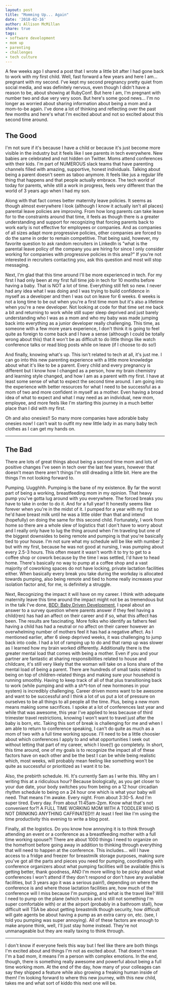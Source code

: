 ```yaml
---
layout: post
title: "Momming Up... Again"
date: '2018-02-16'
author: Allison McMillan
share: true
tags:
- software development
- mom up
- parenting
- challenges
- tech culture
---
```



A few weeks ago I shared a post that I wrote a little bit after I had gone back to work with my first child. Well, fast forward a few years and here I am... pregnant with my second. I've kept my second pregnancy pretty quiet from social media, and was definitely nervous, even though I didn't have a reason to be, about showing at RubyConf. But here I am, I'm pregnant with number two and due very very soon. But here's some good news... I'm no longer as worried about sharing information about being a mom and a mom-to-be again. I've done a lot of thinking and reflecting over the past few months and here's what I'm excited about and not so excited about this second time around.

## The Good

I'm not sure if it's because I have a child or because it's just become more visible in the industry but it feels like I see parents in tech everywhere. New babies are celebrated and not hidden on Twitter. Moms attend conferences with their kids. I'm part of NUMEROUS slack teams that have parenting channels filled with amazing, supportive, honest individuals. Talking about being a parent doesn't seem as taboo anymore. It feels like jus a regular life thing that happens and that people actually embrace. The tech world of today for parents, while still a work in progress, feels very different than the world of 3 years ago when I had my son.

Along with that fact comes better maternity leave policies. It seems as though almost everywhere I look (although I know it actually isn't all places) parental leave policies are improving. From how long parents can take leave for to the constraints around that time, it feels as though there is a greater understanding and support for recognizing that forcing parents back to work early is not effective for employees or companies. And as companies of all sizes adapt more progressive policies, other companies are forced to do the same in order to remain competitive. That being said, however, my favorite question to ask random recruiters in LinkedIn is "what is the parental leave policy of the company you are hiring for since I only consider working for companies with progressive policies in this area?" If you're not interested in recruiters contacting you, ask this question and most will stop messaging.

Next, I'm glad that this time around I'll be more experienced in tech. For my first I had only been at my first full time job in tech for 10 months before having a baby. That is NOT a lot of time. Everything still felt so new. I never had any idea what I was doing and I was trying to build confidence in myself as a developer and then I was out on leave for 6 weeks. 6 weeks is not a long time to be out when you're a first time mom but it's also a lifetime when you're a new developer. Not looking at code for that time set me back a bit and returning to work while still super sleep deprived and just barely understanding who I was as a mom and who my baby was made jumping back into everything as a junior developer really challenging. This time, as someone with a few more years experience, I don't think it is going to feel quite as foreign to come back and I have a sense (although I could be totally wrong about this) that it won't be as difficult to do little things like watch conference talks or read blog posts while on leave (if I choose to do so!)

And finally, knowing what's up. This isn't related to tech at all, it's just me. I can go into this new parenting experience with a little more knowledge about what it's like to be a parent. Every child and every pregnancy is different but I know how I changed as a person, how my brain chemistry and learning style changed, and how I am as a parent with my first. I have at least some sense of what to expect the second time around. I am going into the experience with better resources for what I need to be successful as a mom of two and more confident in myself as a mother. Even having a broad idea of what to expect and what I may need as an individual, new mom, employee, and more feels like I'm starting this journey in a much better place than I did with my first.

Oh and also onesies!! So many more companies have adorable baby onesies now! I can't wait to outfit my new little lady in as many baby tech clothes as I can get my hands on.

***

## The Bad

There are lots of great things about being a second time mom and lots of positive changes I've seen in tech over the last few years, however that doesn't mean there aren't things I'm still dreading a little bit. Here are the things I'm not looking forward to.

Pumping. Uugghhh. Pumping is the bane of my existence. By far the worst part of being a working, breastfeeding mom in my opinion. That heavy pump you've gotta lug around with you everywhere. The forced breaks you have to take in order to do it. And for a full year! It honestly seems like forever when you're in the midst of it. I pumped for a year with my first so he'd have breast milk until he was a little older than that and intend (hopefully) on doing the same for this second child. Fortunately, I work from home so there are a whole slew of logistics that I don't have to worry about and I really only have to lug the thing around when I'm traveling but one of the biggest downsides to being remote and pumping is that you're basically tied to your house. I'm not sure what my schedule will be like with number 2 but with my first, because he was not good at nursing, I was pumping about every 2.5-3 hours. This often meant it wasn't worth it to try to get to a coffee shop or cowork because by the time I was settled, I'd have to head home. There's basically no way to pump at a coffee shop and a vast majority of coworking spaces do not have locking, private lactation facilities either. When basically every break you take during the workday is allocated towards pumping, also being remote and tied to home really increases your isolation factor and, for me, is definitely a struggle.

Next, Recognizing the impact it will have on my career. I think with adequate maternity leave this time around the impact might not be as tremendous but in the talk I've done, [BDD: Baby Driven Development](https://speakerdeck.com/asheren/abstractions-baby-driven-development), I speal about an answer to a survey question where parents answer if they feel having a child(ren) has had an affect on their career and if so, what this affect has been. The results are fascinating. More folks who identify as fathers feel having a child has had a neutral or no affect on their career however an overwhelming number of mothers feel it has had a negative affect. As I mentioned earlier, after 6 sleep deprived weeks, it was challenging to jump back into code. I had a lot of ramping up to do and that ramp up was slower as I learned how my brain worked differently. Additionally there is the greater mental load that comes with being a mother. Even if you and your partner are fantastic at sharing responsibilities related to house and childcare, it's still very likely that the woman will take on a lions share of the mental load of being a parent. There are hundreds of small tasks related to being on top of children-related things and making sure your household is running smoothly. Having to keep track of all of that plus transitioning back to work (while pumping and with a sh*t-ton of new hormones in your system) is incredibly challenging. Career driven moms want to be awesome and want to be successful and I think a lot of us put a lot of pressure on ourselves to be all things to all people all the time. Plus, being a new mom means making some sacrifices. I spoke at a lot of conferences last year and while that was awesome, this year I've applied to less because of third trimester travel restrictions, knowing I won't want to travel just after the baby is born, etc. Taking this sort of break is challenging for me and when I am able to return to conference speaking, I can't do quite as much as a mom of two with a full time working spouse. I'll need to be a little choosier about which conferences I apply to and what opportunities I seek out without letting that part of my career, which I love(!) go completely. In short, this time around, one of my goals is to recognize the impact all of these factors have on each other and be the best I can be while being realistic which, most weeks, will probably mean feeling like something won't be quite as successful or prioritized as I want it to be.

Also, the prebirth schedule. Hi. It's currently 5am as I write this. Why am I writing this at a ridiculous hour? Because biologically, as you get closer to your due date, your body switches you from being on a 12 hour circadian rhythm schedule to being on a 24 hour one which is what your baby will need. That means I'm awake. Every night. From about 3:30-5. And I'm super tired. Every day. From about 11:45am-2pm. Know what that's not convenient for?! A FULL TIME WORKING MOM WITH A TODDLER WHO IS NOT DRINKING ANYTHING CAFFINATED!!! At least I feel like I'm using the time productivity this evening to write a blog post.

Finally, all the logistics. Do you know how annoying it is to think through attending an event or a conference as a breastfeeding mother with a full time working spouse?! There are about 1000 things I need to organize on the homefront before going away in addition to thinking through everything that will need to happen at the conference. This includes... will I have access to a fridge and freezer for breastmilk storage purposes, making sure you've got all the parts and pieces you need for pumping, coordinating with conference organizers about what pumping facilities will be available (this is getting better, thank goodness, AND I'm more willing to be picky about what conferences I won't attend if they don't respond or don't have any available facilities, but 3 years ago it was a serious pain!), depending on where the conference is and where those lactation facilities are, how much of the conference will I miss because I'm pumping, and what is the travel like? Will I need to pump on the plane (which sucks and is still not something I'm super comfortable with) or at the airport (probably in a bathroom stall), how difficult will TSA be about getting breastmilk though security, how difficult will gate agents be about having a pump as an extra carry on, etc. (see, I told you pumping was super annoying). All of these factors are enough to make anyone think, well, I'll just stay home instead. They're not unmanageable but they are really taxing to think through.

***

I don't know if everyone feels this way but I feel like there are both things I'm excited about and things I'm not as excited about. That doesn't mean I'm a bad mom, it means I'm a person with complex emotions. In the end, though, there is something really awesome and powerful about being a full time working mom. At the end of the day, how many of your colleages can say they shipped a feature while also growing a freaking human inside of them! I'm looking forward to where this new journey, with this new child, takes me and what sort of kiddo this next one will be.


